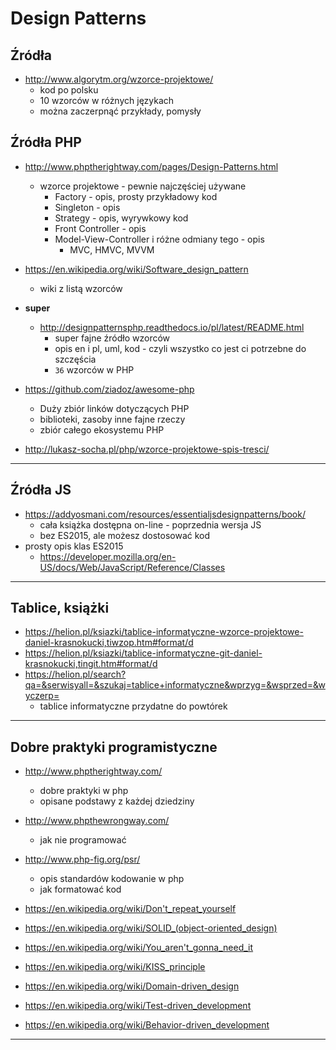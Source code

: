 # Design Patterns

## Źródła

- http://www.algorytm.org/wzorce-projektowe/
  - kod po polsku
  - 10 wzorców w różnych językach
  - można zaczerpnąć przykłady, pomysły

## Źródła PHP

- http://www.phptherightway.com/pages/Design-Patterns.html
  - wzorce projektowe - pewnie najczęściej używane
    - Factory - opis, prosty przykładowy kod
    - Singleton - opis
    - Strategy - opis, wyrywkowy kod
    - Front Controller - opis
    - Model-View-Controller i różne odmiany tego - opis
      - MVC, HMVC, MVVM

- https://en.wikipedia.org/wiki/Software_design_pattern
  - wiki z listą wzorców  

- **super**  
  - http://designpatternsphp.readthedocs.io/pl/latest/README.html
    - super fajne źródło wzorców
    - opis en i pl, uml, kod - czyli wszystko co jest ci potrzebne do szczęścia
    - `36` wzorców w PHP

- https://github.com/ziadoz/awesome-php
  - Duży zbiór linków dotyczących PHP
  - biblioteki, zasoby inne fajne rzeczy
  - zbiór całego ekosystemu PHP

- http://lukasz-socha.pl/php/wzorce-projektowe-spis-tresci/

---

## Źródła JS

- https://addyosmani.com/resources/essentialjsdesignpatterns/book/
  - cała książka dostępna on-line - poprzednia wersja JS
  - bez ES2015, ale możesz dostosować kod
- prosty opis klas ES2015
  - https://developer.mozilla.org/en-US/docs/Web/JavaScript/Reference/Classes
  

---

## Tablice, książki

- https://helion.pl/ksiazki/tablice-informatyczne-wzorce-projektowe-daniel-krasnokucki,tiwzop.htm#format/d
- https://helion.pl/ksiazki/tablice-informatyczne-git-daniel-krasnokucki,tingit.htm#format/d
- https://helion.pl/search?qa=&serwisyall=&szukaj=tablice+informatyczne&wprzyg=&wsprzed=&wyczerp=
  - tablice informatyczne przydatne do powtórek

---

## Dobre praktyki programistyczne

- http://www.phptherightway.com/
  - dobre praktyki w php
  - opisane podstawy z każdej dziedziny
- http://www.phpthewrongway.com/
  - jak nie programować
- http://www.php-fig.org/psr/
  - opis standardów kodowanie w php
  - jak formatować kod

- https://en.wikipedia.org/wiki/Don't_repeat_yourself
- https://en.wikipedia.org/wiki/SOLID_(object-oriented_design)
- https://en.wikipedia.org/wiki/You_aren't_gonna_need_it
- https://en.wikipedia.org/wiki/KISS_principle
- https://en.wikipedia.org/wiki/Domain-driven_design
- https://en.wikipedia.org/wiki/Test-driven_development
- https://en.wikipedia.org/wiki/Behavior-driven_development


---
